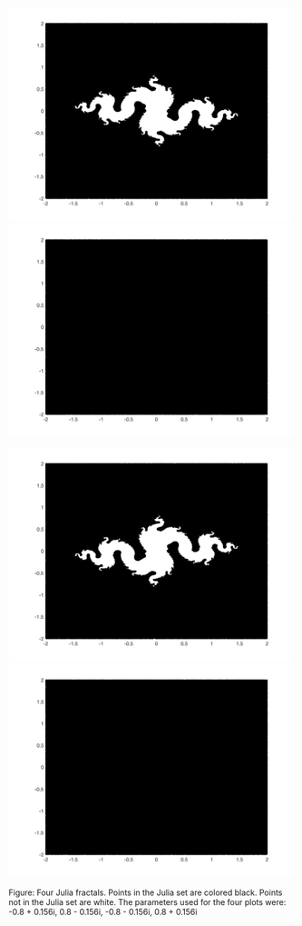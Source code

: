 ![No1](julia1.png)
![No2](julia2.png)

![No3](julia3.png)
![No4](julia4.png)

Figure: Four Julia fractals. Points in the Julia set are colored black. Points not in the Julia set are white. The parameters used for the four plots were: -0.8 + 0.156i, 0.8 - 0.156i, -0.8 - 0.156i, 0.8 + 0.156i

